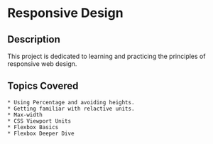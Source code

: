 # Responsive Design

## Description

This project is dedicated to learning and practicing the principles of responsive web design. 

## Topics Covered

```
* Using Percentage and avoiding heights.
* Getting familiar with relactive units.
* Max-width
* CSS Viewport Units
* Flexbox Basics
* Flexbox Deeper Dive
```